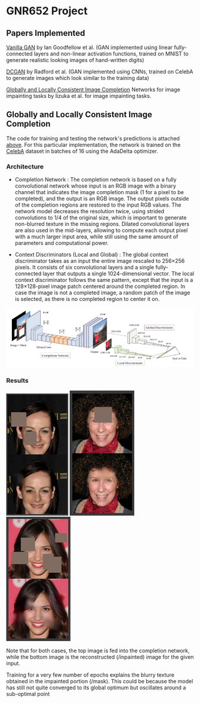# GNR652 Project

## Papers Implemented

[Vanilla GAN](https://arxiv.org/abs/1406.2661) by Ian Goodfellow et al. (GAN implemented using linear fully-connected layers and non-linear activation functions, trained on MNIST to generate realistic looking images of hand-written digits)

[DCGAN](https://arxiv.org/abs/1511.06434) by Radford et al. (GAN implemented using CNNs, trained on CelebA to generate images which look similar to the training data) 

[Globally and Locally Consistent Image Completion](https://www.google.com/url?sa=t&rct=j&q=&esrc=s&source=web&cd=2&ved=2ahUKEwj8k9a35bXoAhUHX30KHW45Cq8QFjABegQIAxAB&url=http%3A%2F%2Fiizuka.cs.tsukuba.ac.jp%2Fprojects%2Fcompletion%2Fdata%2Fcompletion_sig2017.pdf&usg=AOvVaw21w-Qaj87fQjmeZUCke83X) Networks for image impainting tasks by Iizuka et al. for image impainting tasks.

## Globally and Locally Consistent Image Completion

The code for training and testing the network's predictions is attached [above](). For this particular implementation, the network is trained on the [CelebA](http://mmlab.ie.cuhk.edu.hk/projects/CelebA.html) dataset in batches of 16 using the AdaDelta optimizer. 

### Architecture

* Completion Network : The completion network is based on a fully convolutional network whose input is an RGB image with a binary channel that indicates the image completion mask (1 for a pixel to be completed), and the output is an RGB image. The output pixels outside of the completion regions are restored to the input RGB values. The network model decreases the resolution twice, using strided convolutions to 1/4 of the original size, which is important to generate non-blurred texture in the missing regions. Dilated convolutional layers are also used in the mid-layers, allowing to compute each output pixel with a much larger input area, while still using the same amount of parameters and computational power.

* Context Discriminators (Local and Global) : The global context discriminator takes as an input the entire image rescaled to 256×256 pixels. It consists of six convolutional layers and a single fully-connected layer that outputs a single 1024-dimensional vector. The local context discriminator follows the same pattern, except that the input is a 128×128-pixel image patch centered around the completed region. In case the image is not a completed image, a random patch of the image is selected, as there is no completed region to center it on.

![Overview of the architecture for image completion learning](https://github.com/janeelpatel/GNR652_Project/blob/master/glcic_arch.png)

### Results

![](https://github.com/janeelpatel/GNR652_Project/blob/master/test1.png) ![](https://github.com/janeelpatel/GNR652_Project/blob/master/test2.png) ![](https://github.com/janeelpatel/GNR652_Project/blob/master/test3.png)

Note that for both cases, the top image is fed into the completion network, while the bottom image is the reconstructed (/inpainted) image for the given input.

Training for a very few number of epochs explains the blurry texture obtained in the impainted portion (/mask). This could be because the model has still not quite converged to its global optimum but oscillates around a sub-optimal point
